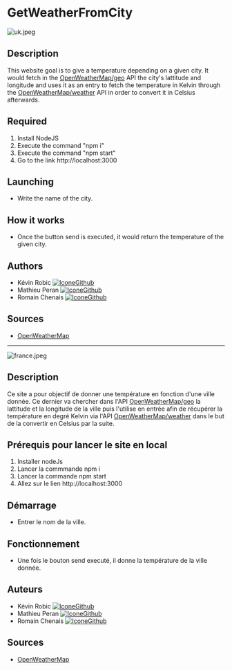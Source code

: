 # GetWeatherFromCity

![uk.jpeg](https://i.imgur.com/R0bJiRe.jpeg)

## Description

This website goal is to give a temperature depending on a given city. It would fetch in the [OpenWeatherMap/geo](https://openweathermap.org/api) API the city's lattitude and longitude and uses it as an entry to fetch the temperature in Kelvin through the [OpenWeatherMap/weather](https://openweathermap.org/api) API in order to convert it in Celsius afterwards.

## Required

1. Install NodeJS
2. Execute the command "npm i"
3. Execute the command "npm start"
4. Go to the link http://localhost:3000

## Launching

- Write the name of the city.

## How it works


- Once the button send is executed, it would return the temperature of the given city.

## Authors

* Kévin Robic [![IconeGithub](https://img.shields.io/badge/GitHub-100000?style=for-the-badge&logo=github&logoColor=white)](https://github.com/Kero3333) 
* Mathieu Peran [![IconeGithub](https://img.shields.io/badge/GitHub-100000?style=for-the-badge&logo=github&logoColor=white)](https://github.com/Mathieu-URA)
* Romain Chenais [![IconeGithub](https://img.shields.io/badge/GitHub-100000?style=for-the-badge&logo=github&logoColor=white)](https://github.com/naorimsenchai)

## Sources

- [OpenWeatherMap](https://openweathermap.org/api)

---

![france.jpeg](https://imgur.com/fWPMDC3.jpeg)

## Description

Ce site a pour objectif de donner une température en fonction d'une ville donnée. Ce dernier va chercher dans l'API [OpenWeatherMap/geo](https://openweathermap.org/api) la lattitude et la longitude de la ville puis l'utilise en entrée afin de récupérer la température en degré Kelvin via l'API [OpenWeatherMap/weather](https://openweathermap.org/api) dans le but de la convertir en Celsius par la suite.

## Prérequis pour lancer le site en local

1. Installer nodeJs
2. Lancer la commmande npm i
3. Lancer la commande npm start
4. Allez sur le lien http://localhost:3000

## Démarrage

- Entrer le nom de la ville.

## Fonctionnement

- Une fois le bouton send executé, il donne la température de la ville donnée.

## Auteurs

* Kévin Robic [![IconeGithub](https://img.shields.io/badge/GitHub-100000?style=for-the-badge&logo=github&logoColor=white)](https://github.com/Kero3333) 
* Mathieu Peran [![IconeGithub](https://img.shields.io/badge/GitHub-100000?style=for-the-badge&logo=github&logoColor=white)](https://github.com/Mathieu-URA)
* Romain Chenais [![IconeGithub](https://img.shields.io/badge/GitHub-100000?style=for-the-badge&logo=github&logoColor=white)](https://github.com/naorimsenchai)

## Sources

- [OpenWeatherMap](https://openweathermap.org/api)
